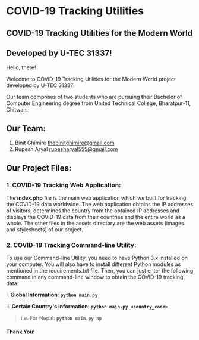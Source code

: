 # COVID-19 Tracking Utilities
## COVID-19 Tracking Utilities for the Modern World
## Developed by U-TEC 31337!

Hello, there!

Welcome to COVID-19 Tracking Utilities for the Modern World project developed by U-TEC 31337!

Our team comprises of two students who are pursuing their Bachelor of Computer Engineering degree from United Technical College, Bharatpur-11, Chitwan.

## Our Team:
1. Binit Ghimire <thebinitghimire@gmail.com>
2. Rupesh Aryal <rupesharyal555@gmail.com>

## Our Project Files:
### 1. COVID-19 Tracking Web Application:
The **index.php** file is the main web application which we built for tracking the COVID-19 data worldwide. The web application obtains the IP addresses of visitors, determines the country from the obtained IP addresses and displays the COVID-19 data from their countries and the entire world as a whole. The other files in the assets directory are the web assets (images and stylesheets) of our project.

### 2. COVID-19 Tracking Command-line Utility:
To use our Command-line Utility, you need to have Python 3.x installed on your computer. You will also have to install different Python modules as mentioned in the requirements.txt file. Then, you can just enter the following command in any command-line window to obtain the COVID-19 tracking data:

i. **Global Information**: **`python main.py`**	

ii. **Certain Country's Information**: **`python main.py <country_code>`**
> i.e. For Nepal: **`python main.py np`**

#### **Thank You!**
